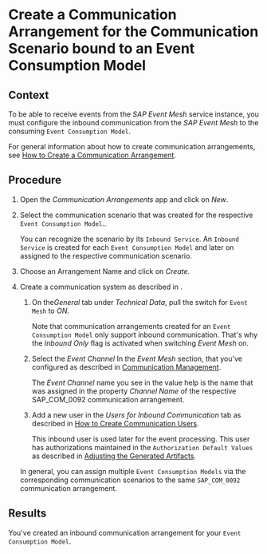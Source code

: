 <!-- loio711286a6629c4f209ff42e5e1383ab88 -->

# Create a Communication Arrangement for the Communication Scenario bound to an Event Consumption Model



## Context

To be able to receive events from the *SAP Event Mesh* service instance, you must configure the inbound communication from the *SAP Event Mesh* to the consuming `Event Consumption Model`.

For general information about how to create communication arrangements, see [How to Create a Communication Arrangement](how-to-create-a-communication-arrangement-a0771f6.md).



## Procedure

1.  Open the *Communication Arrangements* app and click on *New*.

2.  Select the communication scenario that was created for the respective `Event Consumption Model`..

    You can recognize the scenario by its `Inbound Service`. An `Inbound Service` is created for each `Event Consumption Model` and later on assigned to the respective communication scenario.

3.  Choose an Arrangement Name and click on *Create*.

4.  Create a communication system as described in .

    1.  On the*General* tab under *Technical Data*, pull the switch for `Event Mesh` to *ON*.

        Note that communication arrangements created for an `Event Consumption Model` only support inbound communication. That's why the *Inbound Only* flag is activated when switching *Event Mesh* on.

    2.  Select the *Event Channel* In the *Event Mesh* section, that you've configured as described in [Communication Management](communication-management-56cf82e.md).

        The *Event Channel* name you see in the value help is the name that was assigned in the property *Channel Name* of the respective SAP\_COM\_0092 communication arrangement.

    3.  Add a new user in the *Users for Inbound Communication* tab as described in [How to Create Communication Users](how-to-create-communication-users-0377ade.md).

        This inbound user is used later for the event processing. This user has authorizations maintained in the `Authorization Default Values` as described in [Adjusting the Generated Artifacts](https://help.sap.com/docs/SAP_S4HANA_CLOUD/25cf71e63940453397a32dc2b7676947/090230c1c26346518c5b82687ab2cd6f.html).


    In general, you can assign multiple `Event Consumption Models` via the corresponding communication scenarios to the same `SAP_COM_0092` communication arrangement.




<a name="loio711286a6629c4f209ff42e5e1383ab88__result_knv_5mz_xtb"/>

## Results

You've created an inbound communication arrangement for your `Event Consumption Model`.

